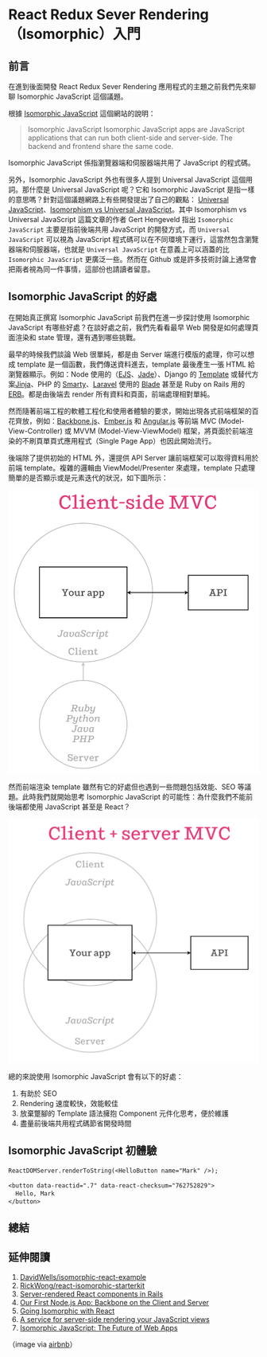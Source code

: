# React Redux Sever Rendering（Isomorphic）入門

## 前言
在進到後面開發 React Redux Sever Rendering 應用程式的主題之前我們先來聊聊 Isomorphic JavaScript 這個議題。

根據 [Isomorphic JavaScript](http://isomorphic.net/) 這個網站的說明：

>Isomorphic JavaScript
Isomorphic JavaScript apps are JavaScript applications that can run both client-side and server-side.
The backend and frontend share the same code. 

Isomorphic JavaScript 係指瀏覽器端和伺服器端共用了 JavaScript 的程式碼。

另外，Isomorphic JavaScript 外也有很多人提到 Universal JavaScript 這個用詞。那什麼是 Universal JavaScript 呢？它和 Isomorphic JavaScript 是指一樣的意思嗎？針對這個議題網路上有些開發提出了自己的觀點： [Universal JavaScript](https://medium.com/@mjackson/universal-javascript-4761051b7ae9#.67xsay73m)、[Isomorphism vs Universal JavaScript](https://medium.com/@ghengeveld/isomorphism-vs-universal-javascript-4b47fb481beb#.qvggcp3v8)。其中 Isomorphism vs Universal JavaScript 這篇文章的作者 Gert Hengeveld 指出 `Isomorphic JavaScript` 主要是指前後端共用 JavaScript 的開發方式，而 `Universal JavaScript` 可以視為 JavaScript 程式碼可以在不同環境下運行，這當然包含瀏覽器端和伺服器端，也就是 `Universal JavaScript` 在意義上可以涵蓋的比 `Isomorphic JavaScript` 更廣泛一些。然而在 Github 或是許多技術討論上通常會把兩者視為同一件事情，這部份也請讀者留意。

## Isomorphic JavaScript 的好處
在開始真正撰寫 Isomorphic JavaScript 前我們在進一步探討使用 Isomorphic JavaScript 有哪些好處？在談好處之前，我們先看看最早 Web 開發是如何處理頁面渲染和 state 管理，還有遇到哪些挑戰。

最早的時候我們談論 Web 很單純，都是由 Server 端進行模版的處理，你可以想成 template 是一個函數，我們傳送資料進去，template 最後產生一張 HTML 給瀏覽器顯示。例如：Node 使用的（[EJS](http://ejs.co/)、[Jade](http://jade-lang.com/)）、Django 的 [Template](https://docs.djangoproject.com/el/1.10/ref/templates/) 或替代方案[Jinja](https://github.com/pallets/jinja)、PHP 的 [Smarty](http://www.smarty.net/)、[Laravel](https://laravel.com/) 使用的 [Blade](https://laravel.com/docs/5.0/templates) 甚至是 Ruby on Rails 用的 [ERB](http://guides.rubyonrails.org/layouts_and_rendering.html)。都是由後端去 render 所有資料和頁面，前端處理相對單純。

然而隨著前端工程的軟體工程化和使用者體驗的要求，開始出現各式前端框架的百花齊放，例如：[Backbone.js](http://backbonejs.org/)、[Ember.js](http://emberjs.com/) 和 [Angular.js](https://angularjs.org/) 等前端 MVC (Model-View-Controller) 或 MVVM (Model-View-ViewModel) 框架，將頁面於前端渲染的不刷頁單頁式應用程式（Single Page App）也因此開始流行。

後端除了提供初始的 HTML 外，還提供 API Server 讓前端框架可以取得資料用於前端 template。複雜的邏輯由 ViewModel/Presenter 來處理，template 只處理簡單的是否顯示或是元素迭代的狀況，如下圖所示：

![React Redux Sever Rendering（Isomorphic）入門](./images/client-mvc.png "React Redux Sever Rendering（Isomorphic）入門")

然而前端渲染 template 雖然有它的好處但也遇到一些問題包括效能、SEO 等議題。此時我們就開始思考 Isomorphic JavaScript 的可能性：為什麼我們不能前後端都使用 JavaScript 甚至是 React？

![React Redux Sever Rendering（Isomorphic）入門](./images/client-server-mvc.png "React Redux Sever Rendering（Isomorphic）入門")

總的來說使用 Isomorphic JavaScript 會有以下的好處：

1. 有助於 SEO
2. Rendering 速度較快，效能較佳
3. 放棄蹩腳的 Template 語法擁抱 Component 元件化思考，便於維護
4. 盡量前後端共用程式碼節省開發時間

## Isomorphic JavaScript 初體驗
 
```
ReactDOMServer.renderToString(<HelloButton name="Mark" />);
```

```
<button data-reactid=".7" data-react-checksum="762752829">
  Hello, Mark
</button>
```

## 總結

## 延伸閱讀
1. [DavidWells/isomorphic-react-example](https://github.com/DavidWells/isomorphic-react-example)
2. [RickWong/react-isomorphic-starterkit](https://github.com/RickWong/react-isomorphic-starterkit)
3. [Server-rendered React components in Rails](https://www.bensmithett.com/server-rendered-react-components-in-rails/)
4. [Our First Node.js App: Backbone on the Client and Server](http://nerds.airbnb.com/weve-launched-our-first-nodejs-app-to-product/)
5. [Going Isomorphic with React](https://bensmithett.github.io/going-isomorphic-with-react/#/)
6. [A service for server-side rendering your JavaScript views](https://github.com/airbnb/hypernova)
7. [Isomorphic JavaScript: The Future of Web Apps](http://nerds.airbnb.com/isomorphic-javascript-future-web-apps/)

（image via [airbnb](http://nerds.airbnb.com/wp-content/uploads/2013/11/Screen-Shot-2013-11-06-at-5.21.00-PM.png)）